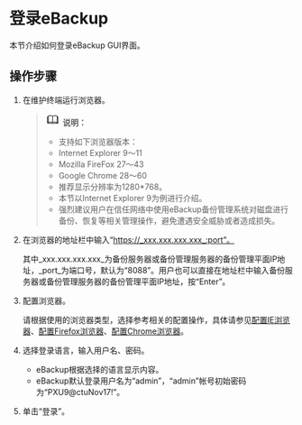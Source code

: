 # 登录eBackup<a name="cbr_03_0092"></a>

本节介绍如何登录eBackup GUI界面。

## 操作步骤<a name="zh-cn_topic_0000001258243873_zh-cn_topic_0170955540_section2112059"></a>

1.  在维护终端运行浏览器。

    >![](public_sys-resources/icon-note.gif) **说明：** 
    >-   支持如下浏览器版本：
    >-   Internet Explorer 9～11
    >-   Mozilla FireFox 27～43
    >-   Google Chrome 28～60
    >-   推荐显示分辨率为1280\*768。
    >-   本节以Internet Explorer 9为例进行介绍。
    >-   强烈建议用户在信任网络中使用eBackup备份管理系统对磁盘进行备份、恢复等相关管理操作，避免遭遇安全威胁或者造成损失。

2.  在浏览器的地址栏中输入“https://_xxx.xxx.xxx.xxx_:port”。

    其中_xxx.xxx.xxx.xxx_为备份服务器或备份管理服务器的备份管理平面IP地址，_port_为端口号，默认为“8088”。用户也可以直接在地址栏中输入备份服务器或备份管理服务器的备份管理平面IP地址，按“Enter”。

3.  配置浏览器。

    请根据使用的浏览器类型，选择参考相关的配置操作，具体请参见[配置IE浏览器](配置IE浏览器.md#cbr_03_0097)、[配置Firefox浏览器](配置Firefox浏览器.md#cbr_03_0098)、[配置Chrome浏览器](配置Chrome浏览器.md#cbr_03_0099)。

4.  选择登录语言，输入用户名、密码。
    -   eBackup根据选择的语言显示内容。
    -   eBackup默认登录用户名为“admin”，“admin”帐号初始密码为“PXU9@ctuNov17!”。

5.  单击“登录”。

